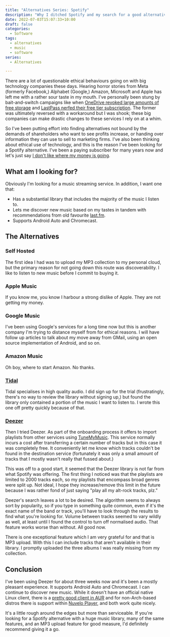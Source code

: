 ```yaml
---
title: "Alternatives Series: Spotify"
description: "Why I ditched Spotify and my search for a good alternative."
date: 2022-07-03T15:07:33+10:00
draft: false
categories:
  - Software
tags:
  - alternatives
  - music
  - software
series:
  - Alternatives

---
```

There are a lot of questionable ethical behaviours going on with big technology companies these days. Hearing horror stories from Meta (formerly Facebook,) Alphabet (Google,) Amazon, Microsoft and Apple has left me with a rather sour taste in my mouth. I've personally been stung by bait-and-switch campaigns like when [OneDrive revoked large amounts of free storage](https://au.pcmag.com/software/39609/microsoft-dumps-onedrive-unlimited-storage) and [LastPass nerfed their free tier subscription](https://blog.lastpass.com/2021/02/changes-to-lastpass-free/). The former was ultimately reversed with a workaround but I was shook; these big companies can make drastic changes to these services I rely on at a whim.

So I've been putting effort into finding alternatives not bound by the demands of shareholders who want to see profits increase, or handing over information they can use to sell to marketing firms. I've also been thinking about ethical use of technology, and this is the reason I've been looking for a Spotify alternative. I've been a paying subscriber for many years now and let's just say [I don't like where my money is going](https://www.lifehacker.com.au/2022/01/spotify-boycott-joe-rogan/).

## What am I looking for?
Obviously I'm looking for a music streaming service. In addition, I want one that:
* Has a substantial library that includes the majority of the music I listen to.
* Lets me discover new music based on my tastes in tandem with recommendations from old favourite [last.fm](https://www.last.fm/user/Eraph).
* Supports Android Auto and Chromecast.

## The Alternatives
### Self Hosted
The first idea I had was to upload my MP3 collection to my personal cloud, but the primary reason for not going down this route was discoverability. I like to listen to new music before I commit to buying it.
### Apple Music
If you know me, you know I harbour a strong dislike of Apple. They are not getting my money.
### Google Music
I've been using Google's services for a long time now but this is another company I'm trying to distance myself from for ethical reasons. I will have follow up articles to talk about my move away from GMail, using an open source implementation of Android, and so on.
### Amazon Music
Oh boy, where to start Amazon. No thanks.
### [Tidal](https://tidal.com/)
Tidal specialises in high quality audio. I did sign up for the trial (frustratingly, there's no way to review the library without signing up,) but found the library only contained a portion of the music I want to listen to. I wrote this one off pretty quickly because of that.
### [Deezer](https://www.deezer.com/)
Then I tried Deezer. As part of the onboarding process it offers to import playlists from other services using [TuneMyMusic](https://www.tunemymusic.com/). This service normally incurs a cost after transferring a certain number of tracks but in this case it was completely free. It conveniently let me know which tracks couldn't be found in the destination service (fortunately it was only a small amount of tracks that I mostly wasn't really that fussed about.)

This was off to a good start, it seemed that the Deezer library is not far from what Spotify was offering. The first thing I noticed was that the playlists are limited to 2000 tracks each, so my playlists that encompass broad genres were split up. Not ideal, I hope they increase/remove this limit in the future because I was rather fond of just saying \"play all my alt-rock tracks, plz.\"

Deezer's search leaves a lot to be desired. The algorithm seems to always sort by popularity, so if you type in something quite common, even if it's the exact name of the band or track, you'll have to look through the results to find what you're looking for. Volume between tracks seemed to vary wildly as well, at least until I found the control to turn off normalised audio. That feature works worse than without. All good now.

There is one exceptional feature which I am very grateful for and that is MP3 upload. With this I can include tracks that aren't available in their library. I promptly uploaded the three albums I was really missing from my collection.

## Conclusion
I've been using Deezer for about three weeks now and it's been a mostly pleasant experience. It supports Android Auto and Chromecast. I can continue to discover new music. While it doesn't have an official native Linux client, there is a [pretty good client in AUR](https://aur.archlinux.org/packages/deezer) and for non-Arch-based distros there is support within [Nuvelo Player](https://nuvola.tiliado.eu/app/deezer/), and both work quite nicely.

It's a little rough around the edges but more than serviceable. If you're looking for a Spotify alternative with a huge music library, many of the same features, and an MP3 upload feature for good measure, I'd definitely recommend giving it a go.